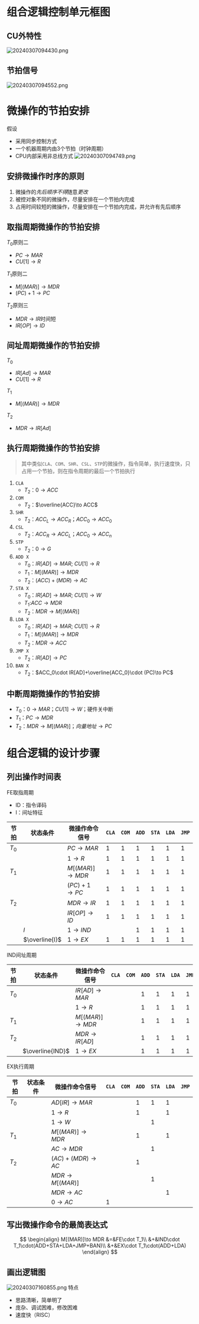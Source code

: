 # 组合逻辑控制单元框图

## CU外特性


![20240307094430.png](../../attachments/png/Pasted%20image%2020240307094430.png)

## 节拍信号

![20240307094552.png](../../attachments/png/Pasted%20image%2020240307094552.png)

# 微操作的节拍安排

假设

- 采用同步控制方式
- 一个机器周期内由3个节拍（时钟周期）
- CPU内部采用非总线方式
![20240307094749.png](../../attachments/png/Pasted%20image%2020240307094749.png)

## 安排微操作时序的原则

1. 微操作的*先后顺序不得*随意*更改*
2. 被控对象不同的微操作，尽量安排在一个节拍内完成
3. 占用时间较短的微操作，尽量安排在一个节拍内完成，并允许有先后顺序

## 取指周期微操作的节拍安排

$T_0$原则二

- $PC\to MAR$
- $CU[1]\to R$

$T_1$原则二

- $M[(MAR)]\to MDR$
- $(PC)+1\to PC$

$T_2$原则三

- $MDR\to IR$时间短
- $IR[OP]\to ID$

## 间址周期微操作的节拍安排

$T_0$

- $IR[Ad]\to MAR$
- $CU[1]\to R$

$T_1$

- $M[(MAR)]\to MDR$

$T_2$

- $MDR\to IR[Ad]$

## 执行周期微操作的节拍安排

> 其中类似`CLA`、`COM`、`SHR`、`CSL`、`STP`的微操作，指令简单，执行速度快，只占用一个节拍，则在指令周期的最后一个节拍执行

1. `CLA`
   - $T_2$：$0\to ACC$
2. `COM`
   - $T_2$：$\overline{ACC}\to ACC$
3. `SHR`
   - $T_2$：$ACC_L\to ACC_R$；$ACC_0\to ACC_0$
4. `CSL`
   - $T_2$：$ACC_R\to ACC_L$；$ACC_0\to ACC_n$
5. `STP`
   - $T_2$：$0\to G$
6. `ADD X`
   - $T_0$：$IR[AD]\to MAR$; $CU[1]\to R$
   - $T_1$：$M[(MAR)]\to MDR$
   - $T_2$：$(ACC)+(MDR)\to AC$
7. `STA X`
   - $T_0$：$IR[AD]\to MAR$; $CU[1]\to W$
   - $T_1$:$ACC\to MDR$
   - $T_2$：$MDR\to M[(MAR)]$
8. `LDA X`
   - $T_0$：$IR[AD]\to MAR$; $CU[1]\to R$
   - $T_1$：$M[(MAR)]\to MDR$
   - $T_2$：$MDR\to ACC$
9. `JMP X`
   - $T_2$：$IR[AD]\to PC$
10. `BAN X`
    - $T_2$：$ACC_0\cdot IR[AD]+\overline{ACC_0}\cdot (PC)\to PC$

## 中断周期微操作的节拍安排

- $T_0$：$0\to MAR$；$CU[1]\to W$；硬件关中断
- $T_1$：$PC\to MDR$
- $T_2$：$MDR\to M[(MAR)]$；$向量地址\to PC$

# 组合逻辑的设计步骤

## 列出操作时间表

FE取指周期

- ID：指令译码
- I：间址特征

| 节拍  | 状态条件       | 微操作命令信号    | `CLA` | `COM` | `ADD` | `STA` | `LDA` | `JMP` |
| ----- | -------------- | ----------------- | ----- | ----- | ----- | ----- | ----- | ----- |
| $T_0$ |                | $PC\to MAR$       | 1     | 1     | 1     | 1     | 1     | 1     |
|       |                | $1\to R$          | 1     | 1     | 1     | 1     | 1     | 1     |
| $T_1$ |                | $M[(MAR)]\to MDR$ | 1     | 1     | 1     | 1     | 1     | 1     |
|       |                | $(PC)+1\to PC$    | 1     | 1     | 1     | 1     | 1     | 1     |
| $T_2$ |                | $MDR\to IR$       | 1     | 1     | 1     | 1     | 1     | 1     |
|       |                | $IR[OP]\to ID$    | 1     | 1     | 1     | 1     | 1     | 1     |
|       | $I$            | $1\to IND$        |       |       | 1     | 1     | 1     | 1     |
|       | $\overline{I}$ | $1\to EX$         | 1     | 1     | 1     | 1     | 1     | 1     |

IND间址周期

| 节拍  | 状态条件         | 微操作命令信号    | `CLA` | `COM` | `ADD` | `STA` | `LDA` | `JMP` |
| ----- | ---------------- | ----------------- | ----- | ----- | ----- | ----- | ----- | ----- |
| $T_0$ |                  | $IR[AD]\to MAR$   |       |       | 1     | 1     | 1     | 1     |
|       |                  | $1\to R$          |       |       | 1     | 1     | 1     | 1     |
| $T_1$ |                  | $M[(MAR)]\to MDR$ |       |       | 1     | 1     | 1     | 1     |
| $T_2$ |                  | $MDR\to IR[AD]$   |       |       | 1     | 1     | 1     | 1     |
|       | $\overline{IND}$ | $1\to EX$         |       |       | 1     | 1     | 1     | 1     |

EX执行周期

| 节拍  | 状态条件 | 微操作命令信号     | `CLA` | `COM` | `ADD` | `STA` | `LDA` | `JMP` |
| ----- | -------- | ------------------ | ----- | ----- | ----- | ----- | ----- | ----- |
| $T_0$ |          | $AD[IR]\to MAR$    |       |       | 1     | 1     | 1     |       |
|       |          | $1\to R$           |       |       | 1     |       | 1     |       |
|       |          | $1\to W$           |       |       |       | 1     |       |       |
| $T_1$ |          | $M[(MAR)]\to MDR$  |       |       | 1     |       | 1     |       |
|       |          | $AC\to MDR$        |       |       |       | 1     |       |       |
| $T_2$ |          | $(AC)+(MDR)\to AC$ |       |       | 1     |       |       |       |
|       |          | $MDR\to M[(MAR)]$  |       |       |       | 1     |       |       |
|       |          | $MDR\to AC$        |       |       |       |       | 1     |       |
|       |          | $0\to AC$          | 1     |       |       |       |       |       |

## 写出微操作命令的最简表达式

$$
\begin{align}
M[(MAR)]\to MDR
    &=&FE\cdot T_1\\
    &+&IND\cdot T_1\cdot(ADD+STA+LDA+JMP+BAN)\\
    &+&EX\cdot T_1\cdot(ADD+LDA)
\end{align}
$$

## 画出逻辑图

![20240307160855.png](../../attachments/png/Pasted%20image%2020240307160855.png)
特点
- 思路清晰，简单明了
- 庞杂、调试困难，修改困难
- 速度快（RISC）